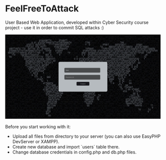 # FeelFreeToAttack
User Based Web Application, developed within Cyber Security course project - use it in order to commit SQL attacks :)

<img width="500px" src="interface.png" />

Before you start working with it:
<ul>
<li>Upload all files from directory to your server (you can also use EasyPHP DevServer or XAMPP).</li>
<li>Create new database and import `users` table there.</li>
<li>Change database credentials in config.php and db.php files.</li>
</ul>
